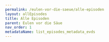 ```yaml
---
permalink: /eulen-vor-die-saeue/alle-episoden
layout: allEpisodes
title: Alle Episoden
parent: Eulen vor die Säue
nav_order: 1
metadataName: list_episodes_metadata_evds
---
```

